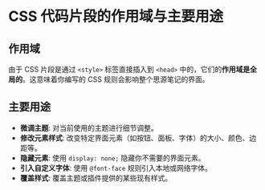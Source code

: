 # CSS 代码片段的作用域与主要用途

## 作用域

由于 CSS 片段是通过 `<style>` 标签直接插入到 `<head>` 中的，它们的**作用域是全局的**。这意味着你编写的 CSS 规则会影响整个思源笔记的界面。

## 主要用途

*   **微调主题**: 对当前使用的主题进行细节调整。
*   **修改元素样式**: 改变特定界面元素（如按钮、面板、字体）的大小、颜色、边距等。
*   **隐藏元素**: 使用 `display: none;` 隐藏你不需要的界面元素。
*   **引入自定义字体**: 使用 `@font-face` 规则引入本地或网络字体。
*   **覆盖样式**: 覆盖主题或插件提供的某些现有样式。 